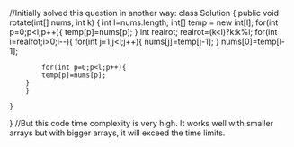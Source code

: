 //Initially solved this question in another way:
class Solution {
    public void rotate(int[] nums, int k) {
     int l=nums.length;
        int[] temp = new int[l];
        for(int p=0;p<l;p++){
            temp[p]=nums[p];
        }
        int realrot;
        realrot=(k<l)?k:k%l;
        for(int i=realrot;i>0;i--){
            for(int j=1;j<l;j++){
                nums[j]=temp[j-1];
            }
            nums[0]=temp[l-1];
            
            for(int p=0;p<l;p++){
            temp[p]=nums[p];
        }
        }
        
    }
}
//But this code time complexity is very high. It works well with smaller arrays but with bigger arrays, it will exceed the time limits.
